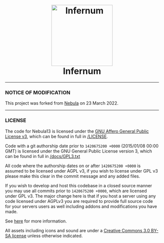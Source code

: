 <h1 align="center">
  <br>
  <a href="https://github.com/PSTMRTM/nebula-Infernum/"><img src="https://media.discordapp.net/attachments/956220317162938410/956410912988889128/Infernum.png" alt="Infernum" width="200"></a>
  <br>
  Infernum
  <br>
</h1>

---

### NOTICE OF MODIFICATION

This project was forked from [Nebula](https://github.com/NebulaSS13/Nebula) on 23 March 2022.

---

### LICENSE

The code for Nebula13 is licensed under the [GNU Affero General Public License v3](http://www.gnu.org/licenses/agpl.html), which can be found in full in [/LICENSE](/LICENSE).

Code with a git authorship date prior to `1420675200 +0000` (2015/01/08 00:00 GMT) is licensed under the GNU General Public License version 3, which can be found in full in [/docs/GPL3.txt](/docs/GPL3.txt)

All code where the authorship dates on or after `1420675200 +0000` is assumed to be licensed under AGPL v3, if you wish to license under GPL v3 please make this clear in the commit message and any added files.

If you wish to develop and host this codebase in a closed source manner you may use all commits prior to `1420675200 +0000`, which are licensed under GPL v3.  The major change here is that if you host a server using any code licensed under AGPLv3 you are required to provide full source code for your servers users as well including addons and modifications you have made.

See [here](https://www.gnu.org/licenses/why-affero-gpl.html) for more information.

All assets including icons and sound are under a [Creative Commons 3.0 BY-SA license](http://creativecommons.org/licenses/by-sa/3.0/) unless otherwise indicated.
